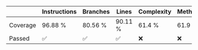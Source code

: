 | | Instructions | Branches | Lines | Complexity | Methods |
| --- | --- | --- | --- | --- | --- |
| Coverage | 96.88 % | 80.56 % | 90.11 % | 61.4 % | 61.9 % |
| Passed | ✅ | ✅ | ✅ | ❌ | ❌ |
